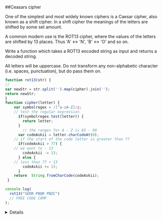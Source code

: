 ##Ceasars cipher

<p>One of the simplest and most widely known ciphers is a Caesar cipher, also known as a shift cipher. In a shift cipher the meanings of the letters are shifted by some set amount.

A common modern use is the ROT13 cipher, where the values of the letters are shifted by 13 places. Thus 'A' ↔ 'N', 'B' ↔ 'O' and so on.

Write a function which takes a ROT13 encoded string as input and returns a decoded string.

All letters will be uppercase. Do not transform any non-alphabetic character (i.e. spaces, punctuation), but do pass them on. </p>

```javascript
function rot13(str) {
//
var newStr = str.split('').map(cipher).join('');
return newStr;
}
function cipher(letter) {
    var symbolregex = /[^a-zA-Z]/g;
    // test the regular expression
      if(symbolregex.test(letter)) {
        return letter;
      }
        // the ranges for A - Z is 65 - 90
      var codeAskii = letter.charCodeAt(0);
    // if the start of the code letter is greater than 77
      if(codeAskii > 77) {
    // we want to - 13
        codeAskii -= 13;
      } else {
    // less than 77 + 13
        codeAskii += 13;
      }
    return  String.fromCharCode(codeAskii);
 }

console.log(
  rot13("SERR PBQR PNZC")
  // FREE CODE CAMP
);
```

<details>
  <p> We first want to use the **.split('')** method to manipulate the string to an array, then use the  **.map()** to go through the whole array, then **.join()** the array together so it becomes a string.</p>
  <p> We check and test for regular expression by using the
  -- var symbolregex = /[^a-zA-Z]/g; -- </p>
  <p>In our if statement we used the **.test(letter)** to test the string to see if any regular expression matches. Were basically testing if it's going to come back as a Boolean. </p>

  <p>**.charCodeAt** returns a number for each letter. For example 65 = A , and 90 = Z. But remember we only want the capital letters of A - Z.. So we only stick to 65 - 95! </p>
  <p>Since our code shift by 13 all we have to do is +13 & -13. We accomplish this by utilizing an if statement, then returning **String.fromCharCode** which will return a string created by a sequence of unicode values. </p>

  <p>After a long process of trying to solve this, our rot13 will = FREE CODE CAMP. </p>
</details>

